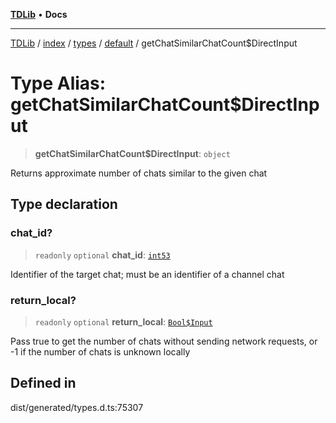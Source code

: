 [**TDLib**](../../../../../../README.md) • **Docs**

***

[TDLib](../../../../../../modules.md) / [index](../../../../../README.md) / [types](../../../README.md) / [default](../README.md) / getChatSimilarChatCount$DirectInput

# Type Alias: getChatSimilarChatCount$DirectInput

> **getChatSimilarChatCount$DirectInput**: `object`

Returns approximate number of chats similar to the given chat

## Type declaration

### chat\_id?

> `readonly` `optional` **chat\_id**: [`int53`](int53-1.md)

Identifier of the target chat; must be an identifier of a channel chat

### return\_local?

> `readonly` `optional` **return\_local**: [`Bool$Input`](Bool$Input.md)

Pass true to get the number of chats without sending network requests, or -1 if the number of chats is unknown locally

## Defined in

dist/generated/types.d.ts:75307
